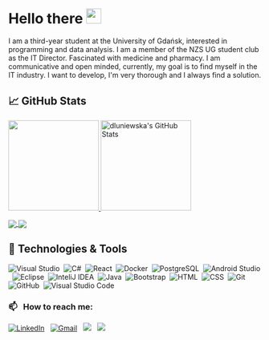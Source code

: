 # Hello there <img src="https://user-images.githubusercontent.com/72083113/152360671-96c209fd-6f4e-4e78-b92a-d7dff5b9faaf.png" width="30px">

I am a third-year student at the University of Gdańsk, interested in programming and data analysis. I am a member of the NZS UG student club as the IT Director.
Fascinated with medicine and pharmacy. I am communicative and open minded, currently, my goal is to find myself in the IT industry. I want to develop, I'm very thorough and I always find a solution.

## &#x1f4c8; GitHub Stats
<p>
<a href="https://github.com/dluniewska/dluniewska">
  <img height="180em" src="https://github-readme-stats.vercel.app/api/top-langs/?username=dluniewska&title_color=ffffff&text_color=c9cacc&icon_color=C69CC5&bg_color=1d1f21&langs_count=6&layout=compact" />
    <img height="180em" src="https://github-readme-stats.vercel.app/api?username=dluniewska&show_icons=true&line_height=27&count_private=true&title_color=ffffff&text_color=c9cacc&icon_color=C69CC5&bg_color=1d1f21&layout=compact" alt="dluniewska's GitHub Stats"/>
<!--   &hide=html,blade&layout=compact -->
</a>
</p>

<p>
<a href="https://github.com/dluniewska/CyberAnimals2021">
  <img align="center" src="https://github-readme-stats.vercel.app/api/pin/?username=dluniewska&repo=CyberAnimals2021&title_color=ffffff&text_color=c9cacc&icon_color=C69CC5&bg_color=1d1f21" />
</a>
<a href="https://github.com/dluniewska/WPFCalculator">
  <img align="center" src="https://github-readme-stats.vercel.app/api/pin/?username=dluniewska&repo=WPFCalculator&title_color=ffffff&text_color=c9cacc&icon_color=C69CC5&bg_color=1d1f21" />
</a>
</p>

## 🔧 Technologies & Tools

![Visual Studio](https://img.shields.io/badge/-VisualStudio-05122A?style=flat&logo=visualstudio&logoColor=CC66FF)&nbsp;
![C#](https://img.shields.io/badge/-Csharp-05122A?style=flat&logo=csharp&logoColor=640862)&nbsp;
![React](https://img.shields.io/badge/-React-05122A?style=flat&logo=react&logoColor=4dd2ff)&nbsp;
![Docker](https://img.shields.io/badge/-Docker-05122A?style=flat&logo=docker&logoColor=4dd2ff)&nbsp;
![PostgreSQL](https://img.shields.io/badge/-Postgresql-05122A?style=flat&logo=postgresql&logoColor=99b3ff)&nbsp;
![Android Studio](https://img.shields.io/badge/-AndroidStudio-05122A?style=flat&logo=AndroidStudio&logoColor=41AC5B)&nbsp;
![Eclipse](https://img.shields.io/badge/-Eclipse-05122A?style=flat&logo=Eclipse&logoColor=41078E)&nbsp;
![InteliJ IDEA](https://img.shields.io/badge/-IntelliJ_IDEA-05122A?style=flat&logo=intellij-idea&logoColor=A92E45)&nbsp;
![Java](https://img.shields.io/badge/-Java-05122A?style=flat&logo=Java&logoColor=FFA518)&nbsp;
![Bootstrap](https://img.shields.io/badge/-Bootstrap-05122A?style=flat&logo=bootstrap&logoColor=563D7C)&nbsp;
![HTML](https://img.shields.io/badge/-HTML-05122A?style=flat&logo=HTML5)&nbsp;
![CSS](https://img.shields.io/badge/-CSS-05122A?style=flat&logo=CSS3&logoColor=1572B6)&nbsp;
![Git](https://img.shields.io/badge/-Git-05122A?style=flat&logo=git)&nbsp;
![GitHub](https://img.shields.io/badge/-GitHub-05122A?style=flat&logo=github)&nbsp;
![Visual Studio Code](https://img.shields.io/badge/-Visual%20Studio%20Code-05122A?style=flat&logo=visual-studio-code&logoColor=007ACC)&nbsp;

### 📫 &nbsp; How to reach me:


<a href="https://www.linkedin.com/in/daria-luniewska//"><img alt="LinkedIn" src="https://img.shields.io/badge/linkedin%20-%230077B5.svg?&style=flat&logo=linkedin&logoColor=white"/></a> &nbsp;
<a href="mailto:luniewska.d@gmail.com"><img alt="Gmail" src="https://img.shields.io/badge/Gmail-D14836?style=flat&logo=gmail&logoColor=white" /></a> &nbsp;
<a href="https://www.instagram.com/luuniewska/"><img src="https://img.shields.io/badge/-luuniewska-E4405F?style=flat&logo=Instagram&logoColor=white"/></a> &nbsp;
<a href="https://www.facebook.com/luniewska.daria"><img src="https://img.shields.io/badge/-luuniewska-3383CA?style=flat&logo=Facebook&logoColor=white"/></a> &nbsp;

<!-- - 🔭 I’m currently working on ...
- 🌱 I’m currently learning ...
- 👯 I’m looking to collaborate on ...
- 🤔 I’m looking for help with ...
- 💬 Ask me about ...
- 📫 How to reach me: ...
- 😄 Pronouns: ...
- ⚡ Fun fact: ... -->

